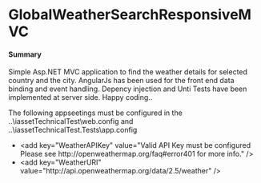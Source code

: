 # GlobalWeatherSearchResponsiveMVC
<h4>Summary</h4>
<p>Simple Asp.NET MVC application to find the weather details for selected country and the city. AngularJs has been used for the front end data binding and event handling. Depency injection and Unti Tests have been implemented at server side. Happy coding.. </p>
<p>The following appseetings must be configured in the ..\iassetTechnicalTest\web.config and ..\iassetTechnicalTest.Tests\app.config</p>
<ul>
<li>&lt;add key="WeatherAPIKey" value="Valid API Key must be configured Please see http://openweathermap.org/faq#error401 for more info." /> </li>
<li>&lt;add key="WeatherURI" value="http://api.openweathermap.org/data/2.5/weather" /></li>
</ul>
